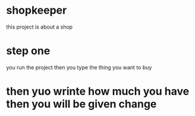 # shopkeeper
this project is about a shop
# step one 
you run the project then you type the thing you want to buy
# then yuo wrinte how much you have then  you  will be given change
